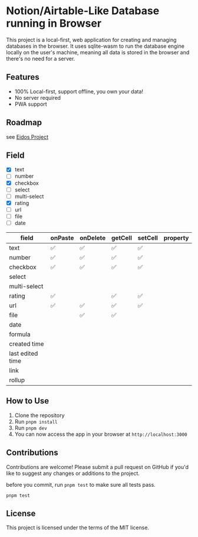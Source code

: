 # Notion/Airtable-Like Database running in Browser

This project is a local-first, web application for creating and managing databases in the browser. It uses sqlite-wasm to run the database engine locally on the user's machine, meaning all data is stored in the browser and there's no need for a server.

## Features

- 100% Local-first, support offline, you own your data!
- No server required
- PWA support

## Roadmap

see [Eidos Project](https://github.com/users/mayneyao/projects/5)

## Field

- [x] text
- [ ] number
- [x] checkbox
- [ ] select
- [ ] multi-select
- [x] rating
- [ ] url
- [ ] file
- [ ] date

| field            | onPaste | onDelete | getCell | setCell | property |
| ---------------- | ------- | -------- | ------- | ------- | -------- |
| text             | ✅      | ✅       | ✅      | ✅      |          |
| number           | ✅      | ✅       | ✅      | ✅      |          |
| checkbox         | ✅      | ✅       | ✅      | ✅      |          |
| select           |         |          |         |         |          |
| multi-select     |         |          |         |         |          |
| rating           | ✅      |          | ✅      | ✅      |          |
| url              | ✅      | ✅       | ✅      | ✅      |          |
| file             |         | ✅       | ✅      |         |          |
| date             |         |          |         |         |          |
| formula          |         |          |         |         |          |
| created time     |         |          |         |         |          |
| last edited time |         |          |         |         |          |
| link             |         |          |         |         |          |
| rollup           |         |          |         |         |          |

## How to Use

1. Clone the repository
2. Run `pnpm install`
3. Run `pnpm dev`
4. You can now access the app in your browser at `http://localhost:3000`

## Contributions

Contributions are welcome! Please submit a pull request on GitHub if you'd like to suggest any changes or additions to the project.

before you commit, run `pnpm test` to make sure all tests pass.

```
pnpm test
```

## License

This project is licensed under the terms of the MIT license.

